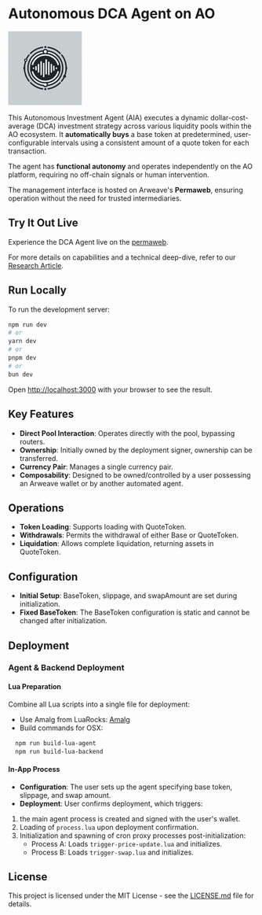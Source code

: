 # Autonomous DCA Agent on AO

<img src="logo.webp" width="150" height="150" alt="DCA Agent Logo">

This Autonomous Investment Agent (AIA) executes a dynamic dollar-cost-average (DCA) investment strategy across various liquidity pools within the AO ecosystem. It **automatically buys** a base token at predetermined, user-configurable intervals using a consistent amount of a quote token for each transaction.

The agent has **functional autonomy** and operates independently on the AO platform, requiring no off-chain signals or human intervention.

The management interface is hosted on Arweave's **Permaweb**, ensuring operation without the need for trusted intermediaries.

## Try It Out Live

Experience the DCA Agent live on the [permaweb](https://dca_agent.arweave.dev).

For more details on capabilities and a technical deep-dive, refer to our [Research Article](https://www.autonomous.finance/research/dca-agent).

## Run Locally

To run the development server:

```bash
npm run dev
# or
yarn dev
# or
pnpm dev
# or
bun dev
```

Open [http://localhost:3000](http://localhost:3000) with your browser to see the result.

## Key Features

- **Direct Pool Interaction**: Operates directly with the pool, bypassing routers.
- **Ownership**: Initially owned by the deployment signer, ownership can be transferred.
- **Currency Pair**: Manages a single currency pair.
- **Composability**: Designed to be owned/controlled by a user possessing an Arweave wallet or by another automated agent.

## Operations

- **Token Loading**: Supports loading with QuoteToken.
- **Withdrawals**: Permits the withdrawal of either Base or QuoteToken.
- **Liquidation**: Allows complete liquidation, returning assets in QuoteToken.

## Configuration
- **Initial Setup**: BaseToken, slippage, and swapAmount are set during initialization.
- **Fixed BaseToken**: The BaseToken configuration is static and cannot be changed after initialization.

## Deployment

### Agent & Backend Deployment

#### Lua Preparation
Combine all Lua scripts into a single file for deployment:
- Use Amalg from LuaRocks: [Amalg](https://luarocks.org/modules/siffiejoe/amalg)
- Build commands for OSX:

```bash
  npm run build-lua-agent
  npm run build-lua-backend
```

#### In-App Process
- **Configuration**: The user sets up the agent specifying base token, slippage, and swap amount.
- **Deployment**: User confirms deployment, which triggers:
1. the main agent process is created and signed with the user's wallet.
2. Loading of `process.lua` upon deployment confirmation.
3. Initialization and spawning of cron proxy processes post-initialization:
   - Process A: Loads `trigger-price-update.lua` and initializes.
   - Process B: Loads `trigger-swap.lua` and initializes.

## License

This project is licensed under the MIT License - see the [LICENSE.md](LICENSE.md) file for details.





